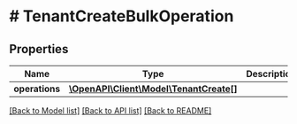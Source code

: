 # # TenantCreateBulkOperation

## Properties

Name | Type | Description | Notes
------------ | ------------- | ------------- | -------------
**operations** | [**\OpenAPI\Client\Model\TenantCreate[]**](TenantCreate.md) |  |

[[Back to Model list]](../../README.md#models) [[Back to API list]](../../README.md#endpoints) [[Back to README]](../../README.md)
